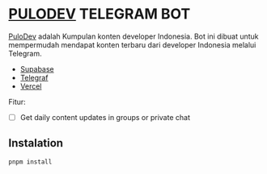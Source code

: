 # [PULODEV](https://pulo.dev/) TELEGRAM BOT

[PuloDev](https://pulo.dev/) adalah Kumpulan konten developer Indonesia. Bot ini dibuat untuk mempermudah mendapat konten terbaru dari developer Indonesia melalui Telegram.

- [Supabase](https://supabase.com)
- [Telegraf](https://telegrafjs.org/)
- [Vercel](https://vercel.com/)

Fitur:

- [ ] Get daily content updates in groups or private chat

## Instalation

```
pnpm install
```
